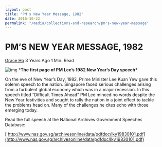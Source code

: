 ```yaml
---
layout: post
title: "PM's New Year Message, 1982"
date: 2016-10-22
permalink: "/media/collections-and-research/pm's-new-year-message"
---
```


# PM’S NEW YEAR MESSAGE, 1982

[Grace Ho](http://www.nas.gov.sg/blogs/offtherecord/author/nlshgs/)  3 Years Ago 1 Min. Read

![img](http://www.nas.gov.sg/blogs/offtherecord/wp-content/uploads/2017/01/img_586b5ba44090b.png)   ***The first page of PM Lee’s 1982 New Year’s Day speech\***

On the eve of New Year’s Day, 1982, Prime Minister Lee Kuan Yew gave this solemn speech to the nation. Singapore  faced serious challenges arising from a turbulent global economy which was in a major recession. In this speech titled “Difficult Times Ahead” PM Lee minced no words despite the New Year festivities and sought to rally the nation in a joint effect to tackle the problems head on. Many of the challenges he cites echo with those emerging today.

Read the full speech at the National Archives Government Speeches Database:

[ http://www.nas.gov.sg/archivesonline/data/pdfdoc/lky19830101.pdf](http://www.nas.gov.sg/archivesonline/data/pdfdoc/lky19830101.pdf)